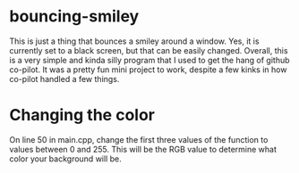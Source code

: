 # bouncing-smiley
This is just a thing that bounces a smiley around a window. 
Yes, it is currently set to a black screen, but that can be easily changed.
Overall, this is a very simple and kinda silly program that I used to get the hang of github co-pilot. 
It was a pretty fun mini project to work, despite a few kinks in how co-pilot handled a few things.

# Changing the color
On line 50 in main.cpp, change the first three values of the function to values between 0 and 255. 
This will be the RGB value to determine what color your background will be.
